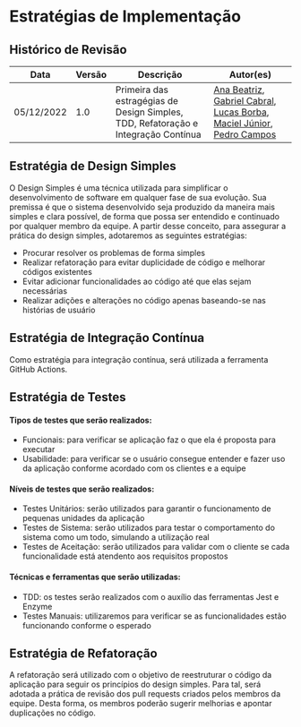 # Estratégias de Implementação

## Histórico de Revisão

| Data       | Versão | Descrição                                                                          | Autor(es)                                                                                                                                                                                                                                                  |
| ---------- | ------ | ---------------------------------------------------------------------------------- | ---------------------------------------------------------------------------------------------------------------------------------------------------------------------------------------------------------------------------------------------------------- |
| 05/12/2022 | 1.0    | Primeira das estragégias de Design Simples, TDD, Refatoração e Integração Contínua | [Ana Beatriz](https://github.com/AnaBeatrizMassuh), [Gabriel Cabral](https://github.com/GabriellCabrall), [Lucas Borba](https://github.com/LBorba00), [Maciel Júnior](https://github.com/macieljuniormax), [Pedro Campos](https://github.com/pedrocampos0) |

## Estratégia de Design Simples

O Design Simples é uma técnica utilizada para simplificar o desenvolvimento de software em qualquer fase de sua evolução. Sua premissa é que o sistema desenvolvido seja produzido da maneira mais simples e clara possível, de forma que possa ser entendido e continuado por qualquer membro da equipe. A partir desse conceito, para assegurar a prática do design simples, adotaremos as seguintes estratégias:

- Procurar resolver os problemas de forma simples
- Realizar refatoração para evitar duplicidade de código e melhorar códigos existentes
- Evitar adicionar funcionalidades ao código até que elas sejam necessárias
- Realizar adições e alterações no código apenas baseando-se nas histórias de usuário

## Estratégia de Integração Contínua

Como estratégia para integração contínua, será utilizada a ferramenta GitHub Actions.

## Estratégia de Testes

#### Tipos de testes que serão realizados:

- Funcionais: para verificar se aplicação faz o que ela é proposta para executar
- Usabilidade: para verificar se o usuário consegue entender e fazer uso da aplicação conforme acordado com os clientes e a equipe

#### Níveis de testes que serão realizados:

- Testes Unitários: serão utilizados para garantir o funcionamento de pequenas unidades da aplicação
- Testes de Sistema: serão utilizados para testar o comportamento do sistema como um todo, simulando a utilização real
- Testes de Aceitação: serão utilizados para validar com o cliente se cada funcionalidade está atendento aos requisitos propostos

#### Técnicas e ferramentas que serão utilizadas:

- TDD: os testes serão realizados com o auxílio das ferramentas Jest e Enzyme
- Testes Manuais: utilizaremos para verificar se as funcionalidades estão funcionando conforme o esperado

## Estratégia de Refatoração

A refatoração será utilizado com o objetivo de reestruturar o código da aplicação para seguir os princípios do design simples. Para tal, será adotada a prática de revisão dos pull requests criados pelos membros da equipe. Desta forma, os membros poderão sugerir melhorias e apontar duplicações no código.
